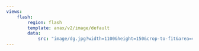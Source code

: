```yaml
---
views:
    flash:
        region: flash
        template: anax/v2/image/default
        data:
            src: "image/dg.jpg?width=1100&height=150&crop-to-fit&area=4,0,0,10"
---
```

